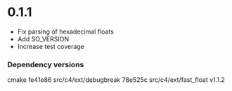 # 0.1.1

- Fix parsing of hexadecimal floats
- Add SO_VERSION
- Increase test coverage

### Dependency versions
cmake                 fe41e86
src/c4/ext/debugbreak 78e525c
src/c4/ext/fast_float v1.1.2

